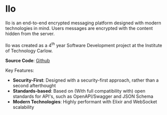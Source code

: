 # Ilo

Ilo is an end-to-end encrypted messaging platform designed with modern technologies in mind. Users messages are encrypted with the content hidden from the server.<br><br>
Ilo was created as a 4<sup>th</sup> year Software Development project at the Institute of Technology Carlow.

**Source Code**: <a href="https://github.com/LilianaOSullivan/ilo">Github</a>

Key Features:

* **Security-First**: Designed with a security-first approach, rather than a second afterthought
* **Standards-based**: Based on (With full compatibility with) open standards for API's, such as OpenAPI/Swagger and JSON Schema
* **Modern Technologies**: Highly performant with Elixir and WebSocket scalability

